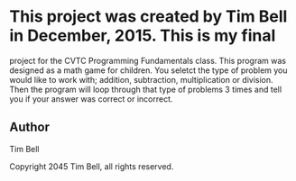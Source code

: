 # This project was created by Tim Bell in December, 2015.  This is my final
project for the CVTC Programming Fundamentals class.  This program was designed
as a math game for children.  You seletct the type of problem you would like to
work with; addition, subtraction, multiplication or division.  Then the program
will loop through that type of problems 3 times and tell you if your answer was
correct or incorrect.



## Author
Tim Bell


Copyright 2045 Tim Bell, all rights reserved.
